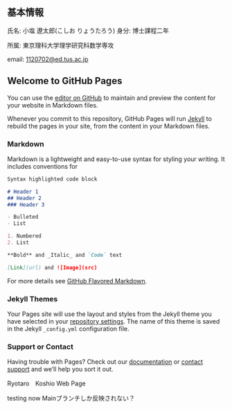 ## 基本情報

氏名: 小塩 遼太郎(こしお りょうたろう)
身分: 博士課程二年

所属: 東京理科大学理学研究科数学専攻

email: 1120702@ed.tus.ac.jp



## Welcome to GitHub Pages

You can use the [editor on GitHub](https://github.com/kabosulike/rkoshio.github.io/edit/main/docs/index.md) to maintain and preview the content for your website in Markdown files.

Whenever you commit to this repository, GitHub Pages will run [Jekyll](https://jekyllrb.com/) to rebuild the pages in your site, from the content in your Markdown files.

### Markdown

Markdown is a lightweight and easy-to-use syntax for styling your writing. It includes conventions for

```markdown
Syntax highlighted code block

# Header 1
## Header 2
### Header 3

- Bulleted
- List

1. Numbered
2. List

**Bold** and _Italic_ and `Code` text

[Link](url) and ![Image](src)
```

For more details see [GitHub Flavored Markdown](https://guides.github.com/features/mastering-markdown/).

### Jekyll Themes

Your Pages site will use the layout and styles from the Jekyll theme you have selected in your [repository settings](https://github.com/kabosulike/rkoshio.github.io/settings/pages). The name of this theme is saved in the Jekyll `_config.yml` configuration file.

### Support or Contact

Having trouble with Pages? Check out our [documentation](https://docs.github.com/categories/github-pages-basics/) or [contact support](https://support.github.com/contact) and we’ll help you sort it out.

Ryotaro　Koshio 
Web Page

testing now
Mainブランチしか反映されない？